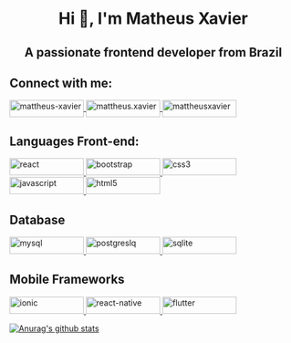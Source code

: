 <h1 align="center">Hi 👋, I'm Matheus Xavier</h1>
<h2 align="center">A passionate frontend developer from Brazil</h2>

<h2 align="left">Connect with me:</h2>
<p align="left">
  <a href="https://linkedin.com/in/mattheus-xavier" target="blank">
    <img align="center" src="https://img.shields.io/badge/LinkedIn-0077B5?style=for-the-badge&logo=linkedin&logoColor=white" alt="mattheus-xavier" height="30" width="130" />     </a>
  <a href="https://instagram.com/mattheus.xavier" target="blank">
    <img align="center" src="https://img.shields.io/badge/Instagram-E4405F?style=for-the-badge&logo=instagram&logoColor=white" alt="mattheus.xavier" height="30" width="130" />     </a>
  <a href="https://api.whatsapp.com/send?phone=+5527999265198" target="blank">
    <img align="center" src="https://img.shields.io/badge/WhatsApp-25D366?style=for-the-badge&logo=whatsapp&logoColor=white" alt="mattheusxavier" height="30" width="130" />
  </a>
</p>

<h2 align="left">Languages Front-end:</h2>
<p align="left">
<a href="https://reactjs.org/" target="_blank"> 
  <img src="https://img.shields.io/badge/React-20232A?style=for-the-badge&logo=react&logoColor=61DAFB" alt="react" height="30" width="130"/>
</a>
<a href="https://getbootstrap.com" target="_blank"> 
  <img src="https://img.shields.io/badge/Bootstrap-563D7C?style=for-the-badge&logo=bootstrap&logoColor=white" alt="bootstrap" height="30" width="130"/>
</a>
<a href="https://www.w3schools.com/css/" target="_blank"> 
  <img src="https://img.shields.io/badge/CSS3-1572B6?style=for-the-badge&logo=css3&logoColor=white" alt="css3" height="30" width="130"/>
</a>
<a href="https://developer.mozilla.org/en-US/docs/Web/JavaScript" target="_blank">
  <img src="https://img.shields.io/badge/JavaScript-F7DF1E?style=for-the-badge&logo=javascript&logoColor=black" alt="javascript" height="30" width="130"/>
</a>
<a href="https://www.w3.org/html/" target="_blank">
  <img src="https://img.shields.io/badge/HTML5-E34F26?style=for-the-badge&logo=html5&logoColor=white" alt="html5" height="30" width="130"/>
</a> 
</p>


<h2 align="left">Database</h2>
<a href="https://www.mysql.com/" target="_blank">
  <img src="https://img.shields.io/badge/MySQL-00000F?style=for-the-badge&logo=mysql&logoColor=white" alt="mysql" height="30" width="130"/>
</a>
<a href="https://www.postgresql.org/" target="_blank">
  <img src="https://img.shields.io/badge/PostgreSQL-316192?style=for-the-badge&logo=postgresql&logoColor=white" alt="postgreslq" height="30" width="130"/>
</a>
<a href="https://www.sqlite.org/index.html" target="_blank">
  <img src="https://img.shields.io/badge/SQLite-07405E?style=for-the-badge&logo=sqlite&logoColor=white" alt="sqlite" height="30" width="130"/>
</a>
<h2>Mobile Frameworks</h2>
<a href="https://ionicframework.com/" target="_blank">
  <img src="https://img.shields.io/badge/Ionic-3880FF?style=for-the-badge&logo=ionic&logoColor=white" alt="ionic" height="30" width="130"/>
</a>
<a href="https://reactnative.dev/" target="_blank">
  <img src="https://img.shields.io/badge/React_Native-20232A?style=for-the-badge&logo=react&logoColor=61DAFB" alt="react-native" height="30" width="130"/>
</a>
<a href="https://flutter.dev/" target="_blank">
  <img src="https://img.shields.io/badge/Flutter-02569B?style=for-the-badge&logo=flutter&logoColor=white" alt="flutter" height="30" width="130"/>
</a>


  
  
  
  
  
  
  
  
  
  
  
  
  
  [![Anurag's github stats](https://github-readme-stats.vercel.app/api?username=mattheusxavier&count_private=true&show_icons=true&theme=dracula)](https://github.com/anuraghazra/github-readme-stats)
